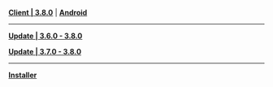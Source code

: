 **[Client | 3.8.0](https://d3ln624mszu7ty.cloudfront.net/client_app/download/pc_zip/20230625120419_BEKxsz5x6A7uZvGW/GenshinImpact_3.8.0.zip)** | **[Android](https://download-porter.hoyoverse.com/download-porter/2023/07/03/Genshin%20Impact.apk)**

---

**[Update | 3.6.0 - 3.8.0](https://d3ln624mszu7ty.cloudfront.net/client_app/update/hk4e_global/10/game_3.6.0_3.8.0_hdiff_y846MR7XilnIdUoK.zip)**

**[Update | 3.7.0 - 3.8.0](https://d3ln624mszu7ty.cloudfront.net/client_app/update/hk4e_global/10/game_3.7.0_3.8.0_hdiff_wCu26d7XVB51UQbi.zip)**

---

**[Installer](https://download-porter.hoyoverse.com/download-porter/2023/06/30/GenshinImpact_install_20230619201818.exe)**

